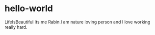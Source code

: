 # hello-world
LifeIsBeautiful
Its me Rabin.I am nature loving person and I love working really hard.
